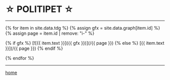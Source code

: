 ☆ POLITIPET ☆
=============

----

<link rel="stylesheet" href="sel.css"/>
<style>
.content img {
	border: 2px solid grey;
	border-radius: 1em;
	cursor: pointer;
}
.content a:has(> img) {
	padding: 0;
	background-color: transparent;
}
.content i {
	top: 2px;
	position: relative;
}
</style>

<div class="content" markdown="1">

{% for item in site.data.tdg %}
{% assign gfx = site.data.graph[item.id] %}
{% assign page = item.id | remove: "i-" %}

<i id="{{ page }}"></i>
{% if gfx %}
[![{{ item.text }}]({{ gfx }})](/{{ page }})
{% else %}
[{{ item.text }}](/{{ page }})
{% endif %}

{% endfor %}

</div>

----

[home](/)
